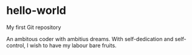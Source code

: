 # hello-world
My first Git repository

An ambitous coder with ambitius dreams. With self-dedication and self-control, I wish to have my labour bare fruits.
